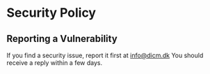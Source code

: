 # Security Policy

## Reporting a Vulnerability

If you find a security issue, report it first at info@dicm.dk
You should receive a reply within a few days.
